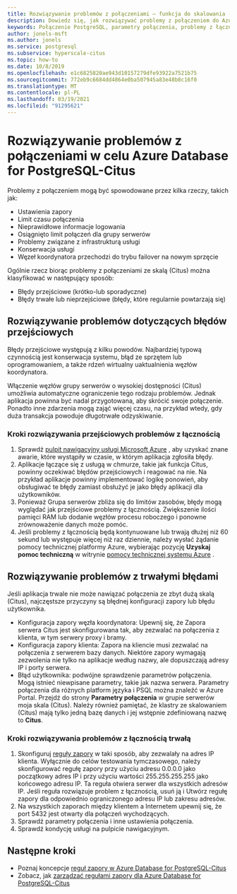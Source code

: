 ```yaml
---
title: Rozwiązywanie problemów z połączeniami — funkcja do skalowania (Citus) — Azure Database for PostgreSQL
description: Dowiedz się, jak rozwiązywać problemy z połączeniem do Azure Database for PostgreSQL-Citus
keywords: Połączenie PostgreSQL, parametry połączenia, problemy z łącznością, błąd przejściowy, błąd połączenia
author: jonels-msft
ms.author: jonels
ms.service: postgresql
ms.subservice: hyperscale-citus
ms.topic: how-to
ms.date: 10/8/2019
ms.openlocfilehash: e1c6825820ae943d10157279dfe93922a7521b75
ms.sourcegitcommit: 772eb9c6684dd4864e0ba507945a83e48b8c16f0
ms.translationtype: MT
ms.contentlocale: pl-PL
ms.lasthandoff: 03/19/2021
ms.locfileid: "91295621"
---
```

# <a name="troubleshoot-connection-issues-to-azure-database-for-postgresql---hyperscale-citus"></a>Rozwiązywanie problemów z połączeniami w celu Azure Database for PostgreSQL-Citus

Problemy z połączeniem mogą być spowodowane przez kilka rzeczy, takich jak:

* Ustawienia zapory
* Limit czasu połączenia
* Nieprawidłowe informacje logowania
* Osiągnięto limit połączeń dla grupy serwerów
* Problemy związane z infrastrukturą usługi
* Konserwacja usługi
* Węzeł koordynatora przechodzi do trybu failover na nowym sprzęcie

Ogólnie rzecz biorąc problemy z połączeniami ze skalą (Citus) można klasyfikować w następujący sposób:

* Błędy przejściowe (krótko-lub sporadyczne)
* Błędy trwałe lub nieprzejściowe (błędy, które regularnie powtarzają się)

## <a name="troubleshoot-transient-errors"></a>Rozwiązywanie problemów dotyczących błędów przejściowych

Błędy przejściowe występują z kilku powodów. Najbardziej typową czynnością jest konserwacja systemu, błąd ze sprzętem lub oprogramowaniem, a także rdzeń wirtualny uaktualnienia węzłów koordynatora.

Włączenie węzłów grupy serwerów o wysokiej dostępności (Citus) umożliwia automatyczne ograniczenie tego rodzaju problemów. Jednak aplikacja powinna być nadal przygotowana, aby skrócić swoje połączenie. Ponadto inne zdarzenia mogą zająć więcej czasu, na przykład wtedy, gdy duża transakcja powoduje długotrwałe odzyskiwanie.

### <a name="steps-to-resolve-transient-connectivity-issues"></a>Kroki rozwiązywania przejściowych problemów z łącznością

1. Sprawdź [pulpit nawigacyjny usługi Microsoft Azure](https://azure.microsoft.com/status) , aby uzyskać znane awarie, które wystąpiły w czasie, w którym aplikacja zgłosiła błędy.
2. Aplikacje łączące się z usługą w chmurze, takie jak funkcja Citus, powinny oczekiwać błędów przejściowych i reagować na nie. Na przykład aplikacje powinny implementować logikę ponowień, aby obsługiwać te błędy zamiast obsłużyć je jako błędy aplikacji dla użytkowników.
3. Ponieważ Grupa serwerów zbliża się do limitów zasobów, błędy mogą wyglądać jak przejściowe problemy z łącznością. Zwiększenie ilości pamięci RAM lub dodanie węzłów procesu roboczego i ponowne zrównoważenie danych może pomóc.
4. Jeśli problemy z łącznością będą kontynuowane lub trwają dłużej niż 60 sekund lub występuje więcej niż raz dziennie, należy wysłać żądanie pomocy technicznej platformy Azure, wybierając pozycję **Uzyskaj pomoc techniczną** w witrynie [pomocy technicznej systemu Azure](https://azure.microsoft.com/support/options) .

## <a name="troubleshoot-persistent-errors"></a>Rozwiązywanie problemów z trwałymi błędami

Jeśli aplikacja trwale nie może nawiązać połączenia ze zbyt dużą skalą (Citus), najczęstsze przyczyny są błędnej konfiguracji zapory lub błędu użytkownika.

* Konfiguracja zapory węzła koordynatora: Upewnij się, że Zapora serwera Citus jest skonfigurowana tak, aby zezwalać na połączenia z klienta, w tym serwery proxy i bramy.
* Konfiguracja zapory klienta: Zapora na kliencie musi zezwalać na połączenia z serwerem bazy danych. Niektóre zapory wymagają zezwolenia nie tylko na aplikacje według nazwy, ale dopuszczają adresy IP i porty serwera.
* Błąd użytkownika: podwójne sprawdzenie parametrów połączenia. Mogą istnieć niewpisane parametry, takie jak nazwa serwera. Parametry połączenia dla różnych platform języka i PSQL można znaleźć w Azure Portal. Przejdź do strony **Parametry połączenia** w grupie serwerów moja skala (Citus). Należy również pamiętać, że klastry ze skalowaniem (Citus) mają tylko jedną bazę danych i jej wstępnie zdefiniowaną nazwę to **Citus**.

### <a name="steps-to-resolve-persistent-connectivity-issues"></a>Kroki rozwiązywania problemów z łącznością trwałą

1. Skonfiguruj [reguły zapory](howto-hyperscale-manage-firewall-using-portal.md) w taki sposób, aby zezwalały na adres IP klienta. Wyłącznie do celów testowania tymczasowego, należy skonfigurować regułę zapory przy użyciu adresu 0.0.0.0 jako początkowy adres IP i przy użyciu wartości 255.255.255.255 jako końcowego adresu IP. Ta reguła otwiera serwer dla wszystkich adresów IP. Jeśli reguła rozwiązuje problem z łącznością, usuń ją i Utwórz regułę zapory dla odpowiednio ograniczonego adresu IP lub zakresu adresów.
2. Na wszystkich zaporach między klientem a Internetem upewnij się, że port 5432 jest otwarty dla połączeń wychodzących.
3. Sprawdź parametry połączenia i inne ustawienia połączenia.
4. Sprawdź kondycję usługi na pulpicie nawigacyjnym.

## <a name="next-steps"></a>Następne kroki

* Poznaj koncepcje [reguł zapory w Azure Database for PostgreSQL-Citus](concepts-hyperscale-firewall-rules.md)
* Zobacz, jak [zarządzać regułami zapory dla Azure Database for PostgreSQL-Citus](howto-hyperscale-manage-firewall-using-portal.md)
